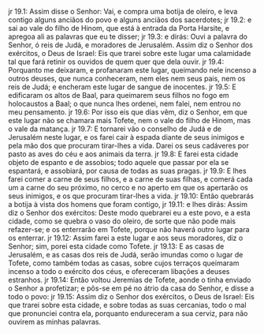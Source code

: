 jr 19.1: Assim disse o Senhor: Vai, e compra uma botija de oleiro, e leva contigo alguns anciãos do povo e alguns anciãos dos sacerdotes;
jr 19.2: e sai ao vale do filho de Hinom, que está à entrada da Porta Harsite, e apregoa ali as palavras que eu te disser;
jr 19.3: e dirás: Ouvi a palavra do Senhor, ó reis de Judá, e moradores de Jerusalém. Assim diz o Senhor dos exércitos, o Deus de Israel: Eis que trarei sobre este lugar uma calamidade tal que fará retinir os ouvidos de quem quer que dela ouvir.
jr 19.4: Porquanto me deixaram, e profanaram este lugar, queimando nele incenso a outros deuses, que nunca conheceram, nem eles nem seus pais, nem os reis de Judá; e encheram este lugar de sangue de inocentes.
jr 19.5: E edificaram os altos de Baal, para queimarem seus filhos no fogo em holocaustos a Baal; o que nunca lhes ordenei, nem falei, nem entrou no meu pensamento.
jr 19.6: Por isso eis que dias vêm, diz o Senhor, em que este lugar não se chamara mais Tofete, nem o vale do filho de Hinom, mas o vale da matança.
jr 19.7: E tornarei vão o conselho de Judá e de Jerusalém neste lugar, e os farei cair à espada diante de seus inimigos e pela mão dos que procuram tirar-lhes a vida. Darei os seus cadáveres por pasto as aves do céu e aos animais da terra.
jr 19.8: E farei esta cidade objeto de espanto e de assobios; todo aquele que passar por ela se espantará, e assobiará, por causa de todas as suas pragas.
jr 19.9: E lhes farei comer a carne de seus filhos, e a carne de suas filhas, e comerá cada um a carne do seu próximo, no cerco e no aperto em que os apertarão os seus inimigos, e os que procuram tirar-lhes a vida.
jr 19.10: Então quebrarás a botija à vista dos homens que foram contigo,
jr 19.11: e lhes dirás: Assim diz o Senhor dos exércitos: Deste modo quebrarei eu a este povo, e a esta cidade, como se quebra o vaso do oleiro, de sorte que não pode mais refazer-se; e os enterrarão em Tofete, porque não haverá outro lugar para os enterrar.
jr 19.12: Assim farei a este lugar e aos seus moradores, diz o Senhor; sim, porei esta cidade como Tofete.
jr 19.13: E as casas de Jerusalém, e as casas dos reis de Judá, serão imundas como o lugar de Tofete, como também todas as casas, sobre cujos terraços queimaram incenso a todo o exército dos céus, e ofereceram libações a deuses estranhos.
jr 19.14: Então voltou Jeremias de Tofete, aonde o tinha enviado o Senhor a profetizar; e pôs-se em pé no átrio da casa do Senhor, e disse a todo o povo:
jr 19.15: Assim diz o Senhor dos exércitos, o Deus de Israel: Eis que trarei sobre esta cidade, e sobre todas as suas cercanias, todo o mal que pronunciei contra ela, porquanto endureceram a sua cerviz, para não ouvirem as minhas palavras.
